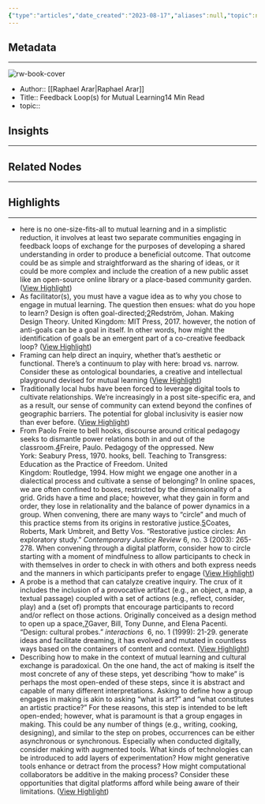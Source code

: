 ```yaml
---
{"type":"articles","date_created":"2023-08-17","aliases":null,"topic":null,"url":"https://cchange.xyz/feedback-loops-for-mutual-learning/","layout":null,"banner":null,"dg-publish":true,"tags":null,"permalink":"/300-biblio/200-articles/feedback-loop-s-for-mutual-learning14-min-read/","dgPassFrontmatter":true,"created":"2023-10-20T12:44:20.000-05:00","updated":"2023-10-20T12:44:20.000-05:00"}
---
```


## Metadata
---
![rw-book-cover](https://cchange.xyz/wp-content/uploads/2022/02/DOUBLE-LOOPS.gif)
- Author:: [[Raphael Arar\|Raphael Arar]]
- Title:: Feedback Loop(s) for Mutual Learning14 Min Read
- topic::  



## Insights
---
## Related Nodes
---

## Highlights 
---
- here is no one-size-fits-all to mutual learning and in a simplistic reduction, it involves at least two separate communities engaging in feedback loops of exchange for the purposes of developing a shared understanding in order to produce a beneficial outcome. That outcome could be as simple and straightforward as the sharing of ideas, or it could be more complex and include the creation of a new public asset like an open-source online library or a place-based community garden. ([View Highlight](https://read.readwise.io/read/01h80gm0e1cfr14aw8ea2fzjma))
- As facilitator(s), you must have a vague idea as to why you chose to engage in mutual learning. The question then ensues: what do you hope to learn? Design is often goal-directed;[2](javascript:void(0))Redström, Johan. Making Design Theory. United Kingdom: MIT Press, 2017. however, the notion of anti-goals can be a goal in itself. In other words, how might the identification of goals be an emergent part of a co-creative feedback loop? ([View Highlight](https://read.readwise.io/read/01h80gmtsevc75jf1kx58sds30))
- Framing can help direct an inquiry, whether that’s aesthetic or functional. There’s a continuum to play with here: broad vs. narrow. Consider these as ontological boundaries, a creative and intellectual playground devised for mutual learning ([View Highlight](https://read.readwise.io/read/01h80h01j68bx45n3fdrya5x8m))
- Traditionally local hubs have been forced to leverage digital tools to cultivate relationships. We’re increasingly in a post site-specific era, and as a result, our sense of community can extend beyond the confines of geographic barriers. The potential for global inclusivity is easier now than ever before. ([View Highlight](https://read.readwise.io/read/01h80gnm466hmfm4zx58hqzmes))
- From Paolo Freire to bell hooks, discourse around critical pedagogy seeks to dismantle power relations both in and out of the classroom.[4](javascript:void(0))Freire, Paulo. Pedagogy of the oppressed. New York: Seabury Press, 1970. hooks, bell. Teaching to Transgress: Education as the Practice of Freedom. United Kingdom: Routledge, 1994. How might we engage one another in a dialectical process and cultivate a sense of belonging? In online spaces, we are often confined to boxes, restricted by the dimensionality of a grid. Grids have a time and place; however, what they gain in form and order, they lose in relationality and the balance of power dynamics in a group. When convening, there are many ways to “circle” and much of this practice stems from its origins in restorative justice.[5](javascript:void(0))Coates, Roberts, Mark Umbreit, and Betty Vos. “Restorative justice circles: An exploratory study.” *Contemporary Justice Review* 6, no. 3 (2003): 265-278. When convening through a digital platform, consider how to circle starting with a moment of mindfulness to allow participants to check in with themselves in order to check in with others and both express needs and the manners in which participants prefer to engage ([View Highlight](https://read.readwise.io/read/01h80gqt3hd37qx79x8dbxtjxy))
- A probe is a method that can catalyze creative inquiry. The crux of it includes the inclusion of a provocative artifact (e.g., an object, a map, a textual passage) coupled with a set of actions (e.g., reflect, consider, play) and a (set of) prompts that encourage participants to record and/or reflect on those actions. Originally conceived as a design method to open up a space,[7](javascript:void(0))Gaver, Bill, Tony Dunne, and Elena Pacenti. “Design: cultural probes.” *interactions*  6, no. 1 (1999): 21-29. generate ideas and facilitate dreaming, it has evolved and mutated in countless ways based on the containers of content and context. ([View Highlight](https://read.readwise.io/read/01h80gs9rmm6c5e61qjz620zsv))
- Describing how to make in the context of mutual learning and cultural exchange is paradoxical. On the one hand, the act of making is itself the most concrete of any of these steps, yet describing “how to make” is perhaps the most open-ended of these steps, since it is abstract and capable of many different interpretations. Asking to define how a group engages in making is akin to asking “what is art?” and “what constitutes an artistic practice?” For these reasons, this step is intended to be left open-ended; however, what is paramount is that a group engages in making. This could be any number of things (e.g., writing, cooking, designing), and similar to the step on probes, occurrences can be either asynchronous or synchronous. Especially when conducted digitally, consider making with augmented tools. What kinds of technologies can be introduced to add layers of experimentation? How might generative tools enhance or detract from the process? How might computational collaborators be additive in the making process? Consider these opportunities that digital platforms afford while being aware of their limitations. ([View Highlight](https://read.readwise.io/read/01h80gth9wh3jc3kyn9235m0xx))
